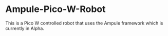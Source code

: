 # Ampule-Pico-W-Robot
This is a Pico W controlled robot that uses the Ampule framework which is currently in Alpha.
